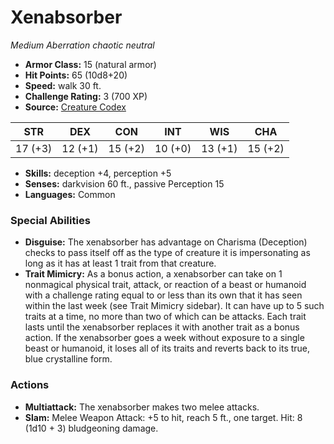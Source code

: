 # Xenabsorber

*Medium* *Aberration* *chaotic neutral*

- **Armor Class:** 15 (natural armor)
- **Hit Points:** 65 (10d8+20)
- **Speed:** walk 30 ft.
- **Challenge Rating:** 3 (700 XP)
- **Source:** [Creature Codex](https://koboldpress.com/kpstore/product/creature-codex-for-5th-edition-dnd/)

| STR | DEX | CON | INT | WIS | CHA |
| --- | --- | --- | --- | --- | --- |
| 17 (+3) | 12 (+1) | 15 (+2) | 10 (+0) | 13 (+1) | 15 (+2) |

- **Skills:** deception +4, perception +5
- **Senses:** darkvision 60 ft., passive Perception 15
- **Languages:** Common
### Special Abilities
- **Disguise:** The xenabsorber has advantage on Charisma (Deception) checks to pass itself off as the type of creature it is impersonating as long as it has at least 1 trait from that creature.
- **Trait Mimicry:** As a bonus action, a xenabsorber can take on 1 nonmagical physical trait, attack, or reaction of a beast or humanoid with a challenge rating equal to or less than its own that it has seen within the last week (see Trait Mimicry sidebar). It can have up to 5 such traits at a time, no more than two of which can be attacks. Each trait lasts until the xenabsorber replaces it with another trait as a bonus action. If the xenabsorber goes a week without exposure to a single beast or humanoid, it loses all of its traits and reverts back to its true, blue crystalline form.
### Actions
- **Multiattack:** The xenabsorber makes two melee attacks.
- **Slam:** Melee Weapon Attack: +5 to hit, reach 5 ft., one target. Hit: 8 (1d10 + 3) bludgeoning damage.
